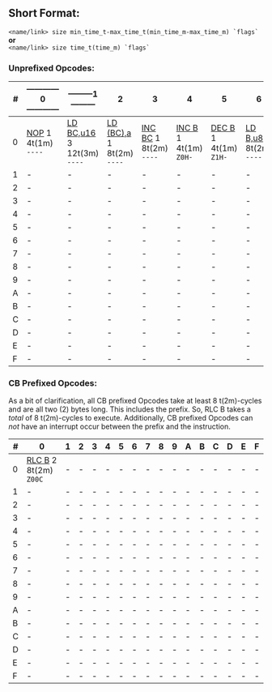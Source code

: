 ## Short Format:
``<name/link> size min_time_t-max_time_t(min_time_m-max_time_m) `flags` `` **or**  
``<name/link> size time_t(time_m) `flags` ``
### Unprefixed Opcodes:

|#|————0————|———1———|2|3|4|5|6|7|8|9|A|B|C|D|E|F|
|-|-|-|-|-|-|-|-|-|-|-|-|-|-|-|-|-|
|0|[NOP](nm/NOP) 1 4t(1m) `----`|[LD BC,u16](nm/LDBC,u16) 3 12t(3m) `----`|[LD (BC),a](nm/LD(BC),a) 1 8t(2m) `----`|[INC BC](nm/INCr16) 1 8t(2m) `----`|[INC B](nm/INCr8) 1 4t(1m) `Z0H-`|[DEC B](nm/DECr8) 1 4t(1m) `Z1H-`|[LD B,u8](nm/LDr8u8) 2 8t(2m) `----`|[RLCA](nm/RLCA) 1 4t(1m) `000C`|[LD (u16),SP](nm/LD(u16),SP) 3 20t(5m) `----`|[ADD HL,BC](nm/ADDHL,r16) 1 8t(2m) `-0HC`|[LD A,(BC)](nm/LDA,(r16)) 1 8t(2m) `----`|[DEC BC](nm/DECr16) 1 8t(2m) `----`|[INC C](nm/INCr8) 1 4t(1m) `Z0H-`|[DEC C](nm/DECr8) 1 4t(1m) `Z1H-`|[LD C,u8](nm/LDr8u8) 2 8t(2m) `----`|[RRCA](nm/RRCA) 1 4t(1m) `000C`|
|1|-|-|-|-|-|-|-|-|-|-|-|-|-|-|-|-|
|2|-|-|-|-|-|-|-|-|-|-|-|-|-|-|-|-|
|3|-|-|-|-|-|-|-|-|-|-|-|-|-|-|-|-|
|4|-|-|-|-|-|-|-|-|-|-|-|-|-|-|-|-|
|5|-|-|-|-|-|-|-|-|-|-|-|-|-|-|-|-|
|6|-|-|-|-|-|-|-|-|-|-|-|-|-|-|-|-|
|7|-|-|-|-|-|-|-|-|-|-|-|-|-|-|-|-|
|8|-|-|-|-|-|-|-|-|-|-|-|-|-|-|-|-|
|9|-|-|-|-|-|-|-|-|-|-|-|-|-|-|-|-|
|A|-|-|-|-|-|-|-|-|-|-|-|-|-|-|-|-|
|B|-|-|-|-|-|-|-|-|-|-|-|-|-|-|-|-|
|C|-|-|-|-|-|-|-|-|-|-|-|-|-|-|-|-|
|D|-|-|-|-|-|-|-|-|-|-|-|-|-|-|-|-|
|E|-|-|-|-|-|-|-|-|-|-|-|-|-|-|-|-|
|F|-|-|-|-|-|-|-|-|-|-|-|-|-|-|-|-|

### CB Prefixed Opcodes:
As a bit of clarification, all CB prefixed Opcodes take at least 8 t(2m)-cycles and are all two (2) bytes long. This includes the prefix. So, RLC B takes a _total_ of 8 t(2m)-cycles to execute. Additionally, CB prefixed Opcodes can _not_ have an interrupt occur between the prefix and the instruction.

|#|0|1|2|3|4|5|6|7|8|9|A|B|C|D|E|F|
|-|-|-|-|-|-|-|-|-|-|-|-|-|-|-|-|-|
|0|[RLC B](cb/RLCr8) 2 8t(2m) `Z00C`|-|-|-|-|-|-|-|-|-|-|-|-|-|-|-|
|1|-|-|-|-|-|-|-|-|-|-|-|-|-|-|-|-|
|2|-|-|-|-|-|-|-|-|-|-|-|-|-|-|-|-|
|3|-|-|-|-|-|-|-|-|-|-|-|-|-|-|-|-|
|4|-|-|-|-|-|-|-|-|-|-|-|-|-|-|-|-|
|5|-|-|-|-|-|-|-|-|-|-|-|-|-|-|-|-|
|6|-|-|-|-|-|-|-|-|-|-|-|-|-|-|-|-|
|7|-|-|-|-|-|-|-|-|-|-|-|-|-|-|-|-|
|8|-|-|-|-|-|-|-|-|-|-|-|-|-|-|-|-|
|9|-|-|-|-|-|-|-|-|-|-|-|-|-|-|-|-|
|A|-|-|-|-|-|-|-|-|-|-|-|-|-|-|-|-|
|B|-|-|-|-|-|-|-|-|-|-|-|-|-|-|-|-|
|C|-|-|-|-|-|-|-|-|-|-|-|-|-|-|-|-|
|D|-|-|-|-|-|-|-|-|-|-|-|-|-|-|-|-|
|E|-|-|-|-|-|-|-|-|-|-|-|-|-|-|-|-|
|F|-|-|-|-|-|-|-|-|-|-|-|-|-|-|-|-|